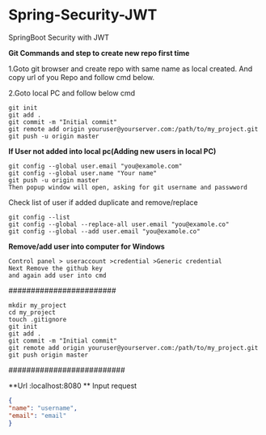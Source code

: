 # Spring-Security-JWT
SpringBoot Security with JWT

**Git Commands and step to create new repo first time**

1.Goto git browser and create repo with same name as local created. And copy url of you Repo and follow cmd below.

2.Goto local PC and follow below cmd
  ~~~ 
  git init
  git add .
  git commit -m "Initial commit"
  git remote add origin youruser@yourserver.com:/path/to/my_project.git
  git push -u origin master
  ~~~
  
**If User not added into local pc(Adding new users in local PC)**
  ~~~
  git config --global user.email "you@examole.com"
  git config --global user.name "Your name"
  git push -u origin master
  Then popup window will open, asking for git username and passwword
  ~~~

Check list of user if added duplicate and remove/replace

  ~~~
  git config --list
  git config --global --replace-all user.email "you@examole.co"
  git config --global --add user.email "you@examole.co"
  ~~~
  
  

**Remove/add user into computer for Windows**
~~~
Control panel > useraccount >credential >Generic credential
Next Remove the github key
and again add user into cmd 
~~~
  

########################
~~~
mkdir my_project
cd my_project
touch .gitignore
git init
git add .
git commit -m "Initial commit"
git remote add origin youruser@yourserver.com:/path/to/my_project.git
git push origin master
~~~
##########################


**Url :localhost:8080 **
Input request
```json
{
"name": "username",
"email": "email"
}
```
   

